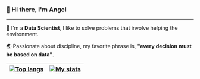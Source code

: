### 👋 Hi there, I'm Angel 
---

🌱 I'm a **Data Scientist**, I like to solve problems that involve helping the environment.

🌏 Passionate about discipline, my favorite phrase is, **"every decision must be based on data"**.

<!--
### 🎯Some technologies I use:
-----
![C++](https://img.shields.io/badge/C++-blue.svg?style=flat-square&logo=c%2B%2B)
![Python](https://img.shields.io/badge/Python-black?style=flat-square&logo=python&logoColor=green)
![NodeJS](https://img.shields.io/badge/Node.js-43853D?style=flat-square&logo=node.js&logoColor=white)
![JavaScript](https://img.shields.io/badge/JavaScript-323330?style=flat-square&logo=javascript&logoColor=F7DF1E)
![Oracle](https://img.shields.io/badge/-Oracle-F80000?style=flat-square&logo=oracle&logoColor=black)
![MySQL](https://img.shields.io/badge/-MySQL-005C84?style=flat-square&logo=mysql&logoColor=black)
![MongoDB](https://img.shields.io/badge/MongoDB-4EA94B?style=flat-square&logo=mongodb&logoColor=white)
![PostgreSQL](https://img.shields.io/badge/PostgreSQL-316192?style=flat-square&logo=postgresql&logoColor=white)
![MariaDB](https://img.shields.io/badge/MariaDB-003545?style=flat-square&logo=mariadb&logoColor=white)
![Microsoft SQL](https://img.shields.io/badge/Microsoft%20SQL-CC2927?style=flat-square&logo=microsoft%20sql%20server&logoColor=white)
![Git](https://img.shields.io/badge/Git-E44C30?style=flat-square&logo=git&logoColor=white)
![Github](https://img.shields.io/badge/GitHub-100000?style=flat-square&logo=github&logoColor=white)
![Firebase](https://img.shields.io/badge/Firebase-orange?style=flat-square&logo=Firebase&logoColor=white)
![Windows](https://img.shields.io/badge/Windows-0078D6?style=flat-square&logo=windows&logoColor=white)
![Linux](https://img.shields.io/badge/Linux-FCC624?style=flat-square&logo=linux&logoColor=black)
![Azure](https://img.shields.io/badge/Azure-0089D6?style=flat-square&logo=microsoft-azure&logoColor=white)
![Slack](https://img.shields.io/badge/Slack-4A154B?style=flat-square&logo=slack&logoColor=white)
![Teams](https://img.shields.io/badge/Teams-6264A7?&style=flat-square&logo=microsoft-teams&logoColor=white)
![Docker](https://img.shields.io/badge/Docker-gray.svg?&style=flat-square&logo=Docker&logoColor=blue)
![K8s](https://img.shields.io/badge/K8s-%23326CE5.svg?&style=flat-square&logo=kubernetes&logoColor=white)
![Swagger](https://img.shields.io/badge/Swagger-%2385EA2D.svg?&style=flat-square&logo=swagger&logoColor=blue)
![Studio Code](https://img.shields.io/badge/Visual_Studio_Code-0078D4?style=flat-square&logo=visual%20studio%20code&logoColor=white)
![SCRUM](https://img.shields.io/badge/-SCRUM-blue?style=flat-square&logo=scrumalliance&logoColor=white)

-->
<!-- estadisticas -->


| <a href="https://github.com/anuraghazra/github-readme-stats" title="Most Used Language"><img align="center" src="https://github-readme-stats-git-master-doguedogue.vercel.app/api/top-langs/?username=doguedogue&hide=SCSS,CSS,HTML,CSS,Jupyter%20Notebook,Vue,Dockerfile,Shell,Typescript&layout=compac&theme=tokyonight" alt="Top langs" /> </a> | <a href="https://github.com/anuraghazra/github-readme-stats"><img src="https://github-readme-stats-git-master-doguedogue.vercel.app/api?username=doguedogue&show_icons=true&theme=tokyonight" alt="My stats" /></a> |
| ------------- | ------------- |

